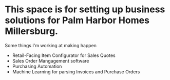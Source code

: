 # This space is for setting up business solutions for Palm Harbor Homes Millersburg.

Some things I'm working at making happen
  - Retail-Facing Item Configurator for Sales Quotes
  - Sales Order Mangagement software
  - Purchasing Automation 
  - Machine Learning for parsing Invoices and Purchase Orders
